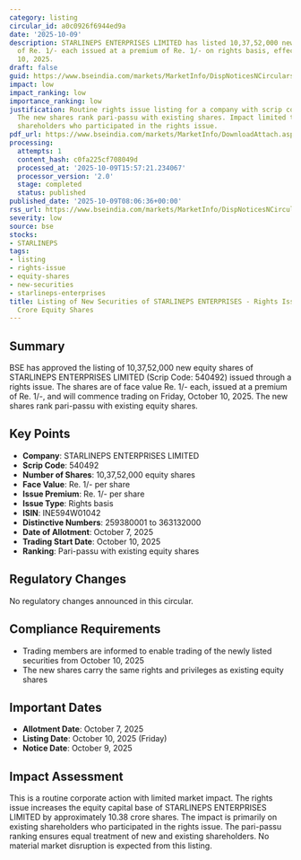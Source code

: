 ```yaml
---
category: listing
circular_id: a0c0926f6944ed9a
date: '2025-10-09'
description: STARLINEPS ENTERPRISES LIMITED has listed 10,37,52,000 new equity shares
  of Re. 1/- each issued at a premium of Re. 1/- on rights basis, effective October
  10, 2025.
draft: false
guid: https://www.bseindia.com/markets/MarketInfo/DispNoticesNCirculars.aspx?Noticeid={069A5D61-B19D-4DD1-BAE3-D76B87C84918}&noticeno=20251009-9&dt=10/09/2025&icount=9&totcount=64&flag=0
impact: low
impact_ranking: low
importance_ranking: low
justification: Routine rights issue listing for a company with scrip code 540492.
  The new shares rank pari-passu with existing shares. Impact limited to existing
  shareholders who participated in the rights issue.
pdf_url: https://www.bseindia.com/markets/MarketInfo/DownloadAttach.aspx?id=20251009-9&attachedId=
processing:
  attempts: 1
  content_hash: c0fa225cf708049d
  processed_at: '2025-10-09T15:57:21.234067'
  processor_version: '2.0'
  stage: completed
  status: published
published_date: '2025-10-09T08:06:36+00:00'
rss_url: https://www.bseindia.com/markets/MarketInfo/DispNoticesNCirculars.aspx?Noticeid={069A5D61-B19D-4DD1-BAE3-D76B87C84918}&noticeno=20251009-9&dt=10/09/2025&icount=9&totcount=64&flag=0
severity: low
source: bse
stocks:
- STARLINEPS
tags:
- listing
- rights-issue
- equity-shares
- new-securities
- starlineps-enterprises
title: Listing of New Securities of STARLINEPS ENTERPRISES - Rights Issue of 10.38
  Crore Equity Shares
---
```


## Summary

BSE has approved the listing of 10,37,52,000 new equity shares of STARLINEPS ENTERPRISES LIMITED (Scrip Code: 540492) issued through a rights issue. The shares are of face value Re. 1/- each, issued at a premium of Re. 1/-, and will commence trading on Friday, October 10, 2025. The new shares rank pari-passu with existing equity shares.

## Key Points

- **Company**: STARLINEPS ENTERPRISES LIMITED
- **Scrip Code**: 540492
- **Number of Shares**: 10,37,52,000 equity shares
- **Face Value**: Re. 1/- per share
- **Issue Premium**: Re. 1/- per share
- **Issue Type**: Rights basis
- **ISIN**: INE594W01042
- **Distinctive Numbers**: 259380001 to 363132000
- **Date of Allotment**: October 7, 2025
- **Trading Start Date**: October 10, 2025
- **Ranking**: Pari-passu with existing equity shares

## Regulatory Changes

No regulatory changes announced in this circular.

## Compliance Requirements

- Trading members are informed to enable trading of the newly listed securities from October 10, 2025
- The new shares carry the same rights and privileges as existing equity shares

## Important Dates

- **Allotment Date**: October 7, 2025
- **Listing Date**: October 10, 2025 (Friday)
- **Notice Date**: October 9, 2025

## Impact Assessment

This is a routine corporate action with limited market impact. The rights issue increases the equity capital base of STARLINEPS ENTERPRISES LIMITED by approximately 10.38 crore shares. The impact is primarily on existing shareholders who participated in the rights issue. The pari-passu ranking ensures equal treatment of new and existing shareholders. No material market disruption is expected from this listing.